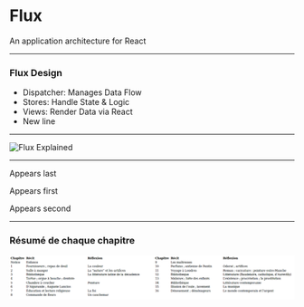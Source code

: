 # Flux 

An application architecture for React

---

### Flux Design

- Dispatcher: Manages Data Flow
- Stores: Handle State & Logic
- Views: Render Data via React
- New line

---

![Flux Explained](https://facebook.github.io/flux/img/flux-simple-f8-diagram-explained-1300w.png)

---

<section>
	<p class="fragment" data-fragment-index="3">Appears last</p>
	<p class="fragment" data-fragment-index="1">Appears first</p>
	<p class="fragment" data-fragment-index="2">Appears second</p>
</section>

---

### Résumé de chaque chapitre

![Tableau](Tableaux.png)

